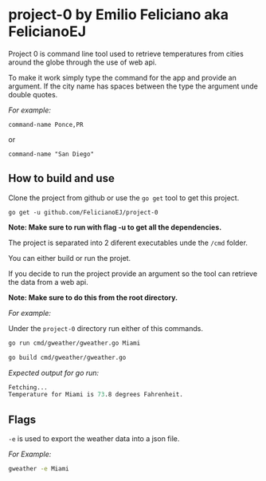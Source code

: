 # project-0 by Emilio Feliciano aka FelicianoEJ

Project 0 is command line tool used to retrieve temperatures from cities around the globe through the use of web api.

To make it work simply type the command for the app and provide an argument.
If the city name has spaces between the type the argument unde double quotes.

*For example:*

`command-name Ponce,PR`

or

`command-name "San Diego"`

## How to build and use

Clone the project from github or use the `go get` tool to get this project.

`go get -u github.com/FelicianoEJ/project-0 `


**Note: Make sure to run with flag -u to get all the dependencies.**

The project is separated into 2 diferent executables unde the `/cmd` folder.

You can either build or run the projet.

If you decide to run the project provide an argument so the tool can retrieve the data from a web api.

**Note: Make sure to do this from the root directory.**

*For example:*

Under the `project-0` directory run either of this commands.

```bash
go run cmd/gweather/gweather.go Miami

go build cmd/gweather/gweather.go
```

*Expected output for go run:*

```s
Fetching...
Temperature for Miami is 73.8 degrees Fahrenheit.
```

## Flags

`-e` is used to export the weather data into a json file.

*For Example:*

```bash
gweather -e Miami
```
